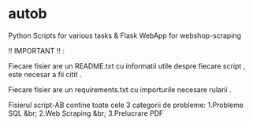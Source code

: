 # autob
Python Scripts for various tasks &amp; Flask WebApp for webshop-scraping

!! IMPORTANT !! :

Fiecare fisier are un README.txt cu informatii utile despre fiecare script , este necesar a fii citit .

Fiecare fisier are un requirements.txt cu importurile necesare rularii .

Fisierul script-AB contine toate cele 3 categorii de probleme:
    1.Probleme SQL  &br;
    2.Web Scraping   &br;
    3.Prelucrare PDF 
